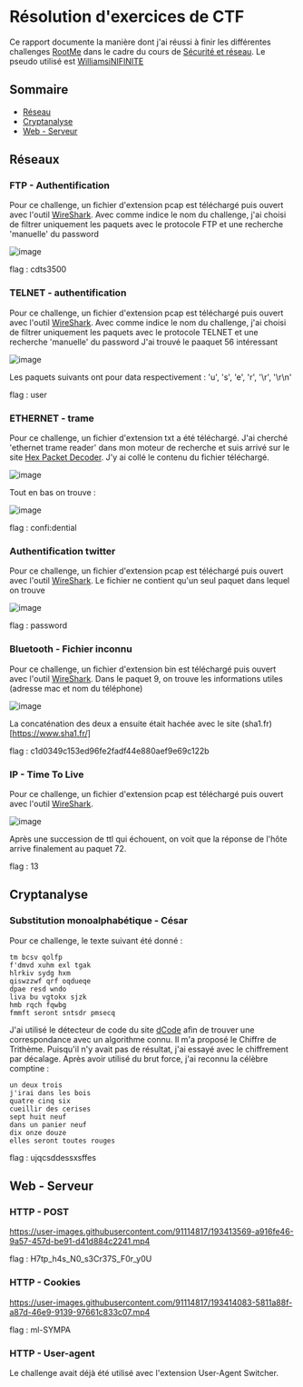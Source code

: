 # Résolution d'exercices de CTF

Ce rapport documente la manière dont j'ai réussi à finir les différentes challenges [RootMe](https://www.root-me.org/) dans le cadre du cours de [Sécurité et réseau](https://moodle.ensta-bretagne.fr/course/view.php?id=1819). Le pseudo utilisé est [WilliamsiNIFINITE](https://www.root-me.org/WilliamsiNFINITE)

## Sommaire

* [Réseau](#réseaux)
* [Cryptanalyse](#cryptanalyse)
* [Web - Serveur](#web---serveur)

## Réseaux

### FTP - Authentification

Pour ce challenge, un fichier d'extension pcap est téléchargé puis ouvert avec l'outil [WireShark](https://www.wireshark.org/).
Avec comme indice le nom du challenge, j'ai choisi de filtrer uniquement les paquets avec le protocole FTP et une recherche 'manuelle' du password 

![image](https://user-images.githubusercontent.com/91114817/193211793-d24ac287-7fc6-44f8-8d5c-b25ea7258ad8.png)

flag : cdts3500

### TELNET - authentification

Pour ce challenge, un fichier d'extension pcap est téléchargé puis ouvert avec l'outil [WireShark](https://www.wireshark.org/).
Avec comme indice le nom du challenge, j'ai choisi de filtrer uniquement les paquets avec le protocole TELNET et une recherche 'manuelle' du password 
J'ai trouvé le paaquet 56 intéressant 

![image](https://user-images.githubusercontent.com/91114817/193214515-5c75a235-c887-4788-9383-57c7eb43878d.png)

Les paquets suivants ont pour data respectivement : 'u', 's', 'e', 'r', '\r', '\r\n'

flag : user

### ETHERNET - trame

Pour ce challenge, un fichier d'extension txt a été téléchargé. J'ai cherché 'ethernet trame reader' dans mon moteur de recherche et suis arrivé sur le site [Hex Packet Decoder](https://hpd.gasmi.net/). J'y ai collé le contenu du fichier téléchargé.

![image](https://user-images.githubusercontent.com/91114817/193216866-746609ee-23c0-41a7-918c-02be10b5ab00.png)

Tout en bas on trouve : 

![image](https://user-images.githubusercontent.com/91114817/193216966-9578901c-4a00-43ff-8a21-3830864c6b36.png)

flag : confi:dential

### Authentification twitter

Pour ce challenge, un fichier d'extension pcap est téléchargé puis ouvert avec l'outil [WireShark](https://www.wireshark.org/).
Le fichier ne contient qu'un seul paquet dans lequel on trouve 

![image](https://user-images.githubusercontent.com/91114817/193217699-48d44190-1cfc-453d-9d8d-e53b45efdaed.png)

flag : password

### Bluetooth - Fichier inconnu

Pour ce challenge, un fichier d'extension bin est téléchargé puis ouvert avec l'outil [WireShark](https://www.wireshark.org/).
Dans le paquet 9, on trouve les informations utiles (adresse mac et nom du téléphone) 

![image](https://user-images.githubusercontent.com/91114817/193238058-70defad8-71c3-48b4-a748-9878505feeee.png)

La concaténation des deux a ensuite était hachée avec le site (sha1.fr)[https://www.sha1.fr/]

flag : c1d0349c153ed96fe2fadf44e880aef9e69c122b

### IP - Time To Live

Pour ce challenge, un fichier d'extension pcap est téléchargé puis ouvert avec l'outil [WireShark](https://www.wireshark.org/).

![image](https://user-images.githubusercontent.com/91114817/193243055-2f0eadbf-a8c5-4fc5-bebb-ffa6301f6636.png)

Après une succession de ttl qui échouent, on voit que la réponse de l'hôte arrive finalement au paquet 72.

flag : 13

###

## Cryptanalyse

### Substitution monoalphabétique - César

Pour ce challenge, le texte suivant été donné : 

```console
tm bcsv qolfp
f'dmvd xuhm exl tgak
hlrkiv sydg hxm
qiswzzwf qrf oqdueqe
dpae resd wndo
liva bu vgtokx sjzk
hmb rqch fqwbg
fmmft seront sntsdr pmsecq
```
J'ai utilisé le détecteur de code du site [dCode](https://www.dcode.fr/) afin de trouver une correspondance avec un algorithme connu. Il m'a proposé le Chiffre de Trithème. Puisqu'il n'y avait pas de résultat, j'ai essayé avec le chiffrement par décalage. Après avoir utilisé du brut force, j'ai reconnu la célèbre comptine :

```console
un deux trois 
j'irai dans les bois
quatre cinq six
cueillir des cerises
sept huit neuf
dans un panier neuf
dix onze douze
elles seront toutes rouges
```


flag : ujqcsddessxsffes

## Web - Serveur 

### HTTP - POST

https://user-images.githubusercontent.com/91114817/193413569-a916fe46-9a57-457d-be91-d41d884c2241.mp4

flag : H7tp_h4s_N0_s3Cr37S_F0r_y0U

### HTTP - Cookies

https://user-images.githubusercontent.com/91114817/193414083-5811a88f-a87d-46e9-9139-97661c833c07.mp4

flag : ml-SYMPA

### HTTP - User-agent

Le challenge avait déjà été utilisé avec l'extension User-Agent Switcher. 


